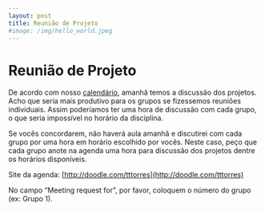 ```yaml
---
layout: post
title: Reunião de Projeto
#image: /img/hello_world.jpeg
---
```

# Reunião de Projeto 

De acordo com nosso [calendário](https://tttorres.github.io/introprog/programa/), amanhã temos a discussão dos projetos. Acho que seria mais produtivo para os grupos se fizessemos reuniões individuais. Assim poderíamos ter uma hora de discussão com cada grupo, o que seria impossível no horário da disciplina.  

Se vocês concordarem, não haverá aula amanhã e discutirei com cada grupo por uma hora em horário escolhido por vocês. Neste caso, peço que cada grupo anote na agenda uma hora para discussão dos projetos dentre os horários disponíveis. 

Site da agenda: [http://doodle.com/tttorres](http://doodle.com/tttorres)

No campo “Meeting request for”, por favor, coloquem o número do grupo (ex: Grupo 1).
